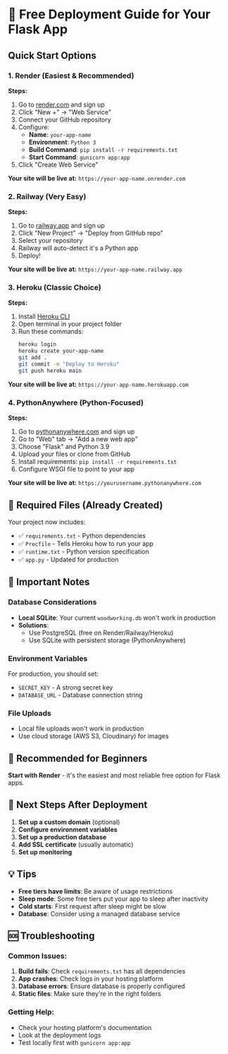 # 🚀 Free Deployment Guide for Your Flask App

## Quick Start Options

### 1. **Render** (Easiest & Recommended)
**Steps:**
1. Go to [render.com](https://render.com) and sign up
2. Click "New +" → "Web Service"
3. Connect your GitHub repository
4. Configure:
   - **Name**: `your-app-name`
   - **Environment**: `Python 3`
   - **Build Command**: `pip install -r requirements.txt`
   - **Start Command**: `gunicorn app:app`
5. Click "Create Web Service"

**Your site will be live at:** `https://your-app-name.onrender.com`

### 2. **Railway** (Very Easy)
**Steps:**
1. Go to [railway.app](https://railway.app) and sign up
2. Click "New Project" → "Deploy from GitHub repo"
3. Select your repository
4. Railway will auto-detect it's a Python app
5. Deploy!

**Your site will be live at:** `https://your-app-name.railway.app`

### 3. **Heroku** (Classic Choice)
**Steps:**
1. Install [Heroku CLI](https://devcenter.heroku.com/articles/heroku-cli)
2. Open terminal in your project folder
3. Run these commands:
   ```bash
   heroku login
   heroku create your-app-name
   git add .
   git commit -m "Deploy to Heroku"
   git push heroku main
   ```

**Your site will be live at:** `https://your-app-name.herokuapp.com`

### 4. **PythonAnywhere** (Python-Focused)
**Steps:**
1. Go to [pythonanywhere.com](https://pythonanywhere.com) and sign up
2. Go to "Web" tab → "Add a new web app"
3. Choose "Flask" and Python 3.9
4. Upload your files or clone from GitHub
5. Install requirements: `pip install -r requirements.txt`
6. Configure WSGI file to point to your app

**Your site will be live at:** `https://yourusername.pythonanywhere.com`

## 📁 Required Files (Already Created)

Your project now includes:
- ✅ `requirements.txt` - Python dependencies
- ✅ `Procfile` - Tells Heroku how to run your app
- ✅ `runtime.txt` - Python version specification
- ✅ `app.py` - Updated for production

## 🔧 Important Notes

### Database Considerations
- **Local SQLite**: Your current `woodworking.db` won't work in production
- **Solutions**:
  - Use PostgreSQL (free on Render/Railway/Heroku)
  - Use SQLite with persistent storage (PythonAnywhere)

### Environment Variables
For production, you should set:
- `SECRET_KEY` - A strong secret key
- `DATABASE_URL` - Database connection string

### File Uploads
- Local file uploads won't work in production
- Use cloud storage (AWS S3, Cloudinary) for images

## 🎯 Recommended for Beginners

**Start with Render** - it's the easiest and most reliable free option for Flask apps.

## 🔗 Next Steps After Deployment

1. **Set up a custom domain** (optional)
2. **Configure environment variables**
3. **Set up a production database**
4. **Add SSL certificate** (usually automatic)
5. **Set up monitoring**

## 💡 Tips

- **Free tiers have limits**: Be aware of usage restrictions
- **Sleep mode**: Some free tiers put your app to sleep after inactivity
- **Cold starts**: First request after sleep might be slow
- **Database**: Consider using a managed database service

## 🆘 Troubleshooting

### Common Issues:
1. **Build fails**: Check `requirements.txt` has all dependencies
2. **App crashes**: Check logs in your hosting platform
3. **Database errors**: Ensure database is properly configured
4. **Static files**: Make sure they're in the right folders

### Getting Help:
- Check your hosting platform's documentation
- Look at the deployment logs
- Test locally first with `gunicorn app:app` 